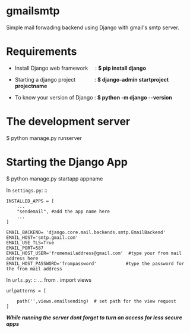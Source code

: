 # gmailsmtp
Simple mail forwading backend using Django with gmail's smtp server.



# Requirements

* Install Django web framework  &nbsp; &nbsp; : **$ pip install django**

* Starting a django project &nbsp; &nbsp; &nbsp; &nbsp; &nbsp; &nbsp;   : **$ django-admin startproject projectname**

* To know your version of Django : **$ python -m django --version**

# The development server 

$ python manage.py runserver

# Starting the Django App

$ python manage.py startapp appname


In ``settings.py``:
::

    INSTALLED_APPS = [
        ...
        "sendemail", #add the app name here
        ...
    ]
    
    EMAIL_BACKEND= 'django.core.mail.backends.smtp.EmailBackend'
    EMAIL_HOST='smtp.gmail.com'
    EMAIL_USE_TLS=True
    EMAIL_PORT=587
    EMAIL_HOST_USER='fromemailaddress@gmail.com'  #type your from mail address here
    EMAIL_HOST_PASSWORD='frompassword'           #type the password for the from mail address
    
 In ``urls.py``:
::
    ...
    from . import views

    urlpatterns = [
    
        path('',views.emailsending)  # set path for the view request
    ]   
    
***While running the server dont forget to turn on access for less secure apps***



